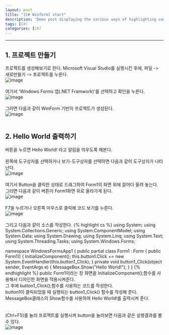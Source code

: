 ```yaml
---
layout: post
title: "[C# Winform] start"
description: "Demo post displaying the various ways of highlighting code in Markdown."
tags: [C#]
categories: [C#]
---
```

------------------------------------------------------------------------------------------------------------

## 1. 프로젝트 만들기
프로젝트를 생성해보기로 한다. 
Microsoft Visual Studio를 실행시킨 후에,  파일 -> 새로만들기 -> 프로젝트를 누른다.  
![image](https://user-images.githubusercontent.com/52437364/78324080-9e5ee580-75ae-11ea-84f6-22cbc3d1e610.png)
<br/>
<br/>
여기서 'Windows Forms 앱(.NET Framwork)'를 선택하고 확인을 누른다.  
![image](https://user-images.githubusercontent.com/52437364/78325298-33afa900-75b2-11ea-859e-42b760b5c7ca.png)
<br/>
<br/>
그러면 다음과 같이 WinForm 기반의 프로젝트가 생성된다.  
![image](https://user-images.githubusercontent.com/52437364/78325384-6659a180-75b2-11ea-9ffd-aadad463fb9a.png)
<br/>
<br/>

## 2. Hello World 출력하기
버튼을 누르면 Hello World! 라고 알림을 띄우도록 해본다.  
<br/>
왼쪽에 도구상자를 선택하거나 보기-도구상자를 선택하면 다음과 같이 도구상자가 나타난다.  
![image](https://user-images.githubusercontent.com/52437364/78325515-c2bcc100-75b2-11ea-833b-a86ef3ea7430.png)
<br/>
<br/>
여기서 Button을 클릭한 상태로 드래그하여 Form1의 화면 위에 끌어다 올려 놓는다.  
그러면 다음과 같이 버튼이 Form1화면 위로 올라가게 된다.  
![image](https://user-images.githubusercontent.com/52437364/78325642-2810b200-75b3-11ea-85bb-2589e012ca52.png)
<br/>
<br/>
F7을 누르거나 오른쪽 마우스로 클릭해 코드 보기를 누른다.  
![image](https://user-images.githubusercontent.com/52437364/78325764-8fc6fd00-75b3-11ea-8d2a-e30f35656a4e.png)
<br/>
<br/>
그리고 다음과 같이 소스를 작성한다.
{% highlight cs %}
using System;
using System.Collections.Generic;
using System.ComponentModel;
using System.Data;
using System.Drawing;
using System.Linq;
using System.Text;
using System.Threading.Tasks;
using System.Windows.Forms;

namespace WindowsFormsApp1
{
    public partial class Form1 : Form
    {
        public Form1()
        {
            InitializeComponent();
            this.button1.Click += new System.EventHandler(this.button1_Click);
        }
        private void button1_Click(object sender, EventArgs e)
        {
            MessageBox.Show("Hello World!");
        }
    }
{% endhighlight %}
public Form1이라는 창 화면을 InitializeComponent();함수를 사용해서 디자인한 화면을 적용시켜준다.  
그 후에 button1_Click();함수를 사용하는 코드를 작성한다.  
button1이 클릭되었을 때 실행되는 button1_Click() 함수를 작성해 준다.  
MessageBox클래스의 Show함수를 사용하여 Hello World!를 출력시켜 준다.  
<br/>
<br/>
(Ctrl+F5)를 눌러 프로젝트를 실행시켜 button을 눌러보면 다음과 같은 실행결과를 볼 수 있다.  
![image](https://user-images.githubusercontent.com/52437364/78326103-75415380-75b4-11ea-8eab-b86859297610.png)

